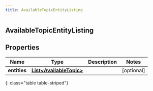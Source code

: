 ```yaml
---
title: AvailableTopicEntityListing
---
```


## AvailableTopicEntityListing

## Properties

| Name         | Type                                                                     | Description | Notes      |
| ------------ | ------------------------------------------------------------------------ | ----------- | ---------- |
| **entities** | <!----><!---->[**List&lt;AvailableTopic&gt;**](AvailableTopic.md)<!----> |             | [optional] |

{: class="table table-striped"}
